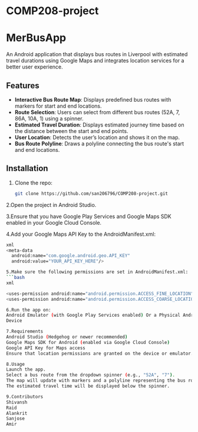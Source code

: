 # COMP208-project
# MerBusApp

An Android application that displays bus routes in Liverpool with estimated travel durations using Google Maps and integrates location services for a better user experience.

## Features

- **Interactive Bus Route Map**: Displays predefined bus routes with markers for start and end locations.
- **Route Selection**: Users can select from different bus routes (52A, 7, 86A, 10A, 1) using a spinner.
- **Estimated Travel Duration**: Displays estimated journey time based on the distance between the start and end points.
- **User Location**: Detects the user’s location and shows it on the map.
- **Bus Route Polyline**: Draws a polyline connecting the bus route's start and end locations.

## Installation

1. Clone the repo:
   ```bash
   git clone https://github.com/san206796/COMP208-project.git

2.Open the project in Android Studio.

3.Ensure that you have Google Play Services and Google Maps SDK enabled in your Google Cloud Console.

4.Add your Google Maps API Key to the AndroidManifest.xml:
   ```bash
   xml
   <meta-data
     android:name="com.google.android.geo.API_KEY"
     android:value="YOUR_API_KEY_HERE"/>

5.Make sure the following permissions are set in AndroidManifest.xml:
   ```bash
   xml
   
   <uses-permission android:name="android.permission.ACCESS_FINE_LOCATION"/>
   <uses-permission android:name="android.permission.ACCESS_COARSE_LOCATION"/>

6.Run the app on:
Android Emulator (with Google Play Services enabled) Or a Physical Android 
Device

7.Requirements
Android Studio (Hedgehog or newer recommended)
Google Maps SDK for Android (enabled via Google Cloud Console)
Google API Key for Maps access
Ensure that location permissions are granted on the device or emulator.

8.Usage
Launch the app.
Select a bus route from the dropdown spinner (e.g., "52A", "7").
The map will update with markers and a polyline representing the bus route.
The estimated travel time will be displayed below the spinner.

9.Contributors
Shivansh 
Raid
Alankrit
Sanjose
Amir
